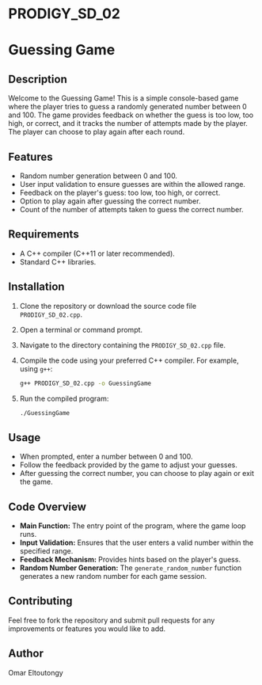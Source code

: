 # PRODIGY_SD_02

# Guessing Game

## Description

Welcome to the Guessing Game! This is a simple console-based game where the player tries to guess a randomly generated number between 0 and 100. The game provides feedback on whether the guess is too low, too high, or correct, and it tracks the number of attempts made by the player. The player can choose to play again after each round.

## Features

- Random number generation between 0 and 100.
- User input validation to ensure guesses are within the allowed range.
- Feedback on the player's guess: too low, too high, or correct.
- Option to play again after guessing the correct number.
- Count of the number of attempts taken to guess the correct number.

## Requirements

- A C++ compiler (C++11 or later recommended).
- Standard C++ libraries.

## Installation

1. Clone the repository or download the source code file `PRODIGY_SD_02.cpp`.
2. Open a terminal or command prompt.
3. Navigate to the directory containing the `PRODIGY_SD_02.cpp` file.
4. Compile the code using your preferred C++ compiler. For example, using `g++`:

   ```bash
   g++ PRODIGY_SD_02.cpp -o GuessingGame
   ```

5. Run the compiled program:

   ```bash
   ./GuessingGame
   ```

## Usage

- When prompted, enter a number between 0 and 100.
- Follow the feedback provided by the game to adjust your guesses.
- After guessing the correct number, you can choose to play again or exit the game.

## Code Overview

- **Main Function:** The entry point of the program, where the game loop runs.
- **Input Validation:** Ensures that the user enters a valid number within the specified range.
- **Feedback Mechanism:** Provides hints based on the player's guess.
- **Random Number Generation:** The `generate_random_number` function generates a new random number for each game session.

## Contributing

Feel free to fork the repository and submit pull requests for any improvements or features you would like to add.

## Author

Omar Eltoutongy
